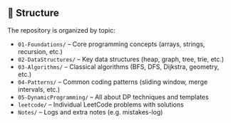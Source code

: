 ## 🧱 Structure

The repository is organized by topic:

- `01-Foundations/` – Core programming concepts (arrays, strings, recursion, etc.)
- `02-DataStructures/` – Key data structures (heap, graph, tree, trie, etc.)
- `03-Algorithms/` – Classical algorithms (BFS, DFS, Dijkstra, geometry, etc.)
- `04-Patterns/` – Common coding patterns (sliding window, merge intervals, etc.)
- `05-DynamicProgramming/` – All about DP techniques and templates
- `leetcode/` – Individual LeetCode problems with solutions
- `Notes/` – Logs and extra notes (e.g. mistakes-log)
